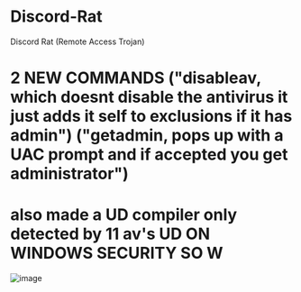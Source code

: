 # Discord-Rat
Discord Rat (Remote Access Trojan)

# 2 NEW COMMANDS ("disableav, which doesnt disable the antivirus it just adds it self to exclusions if it has admin") ("getadmin, pops up with a UAC prompt and if accepted you get administrator")

# also made a UD compiler only detected by 11 av's UD ON WINDOWS SECURITY SO W

![image](https://github.com/user-attachments/assets/af230403-f641-4a07-9f0e-f6bf57580f80)
